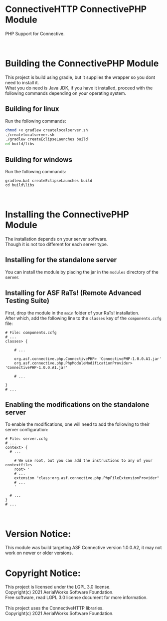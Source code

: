 # ConnectiveHTTP ConnectivePHP Module
PHP Support for Connective.

<br />

# Building the ConnectivePHP Module
This project is build using gradle, but it supplies the wrapper so you dont need to install it.<br />
What you do need is Java JDK, if you have it installed, proceed with the following commands depending
on your operating system.

## Building for linux
Run the following commands:

```bash
chmod +x gradlew createlocalserver.sh
./createlocalserver.sh
./gradlew createEclipseLaunches build
cd build/libs
```

## Building for windows
Run the following commands:

```batch
gradlew.bat createEclipseLaunches build
cd build\libs
```

<br />

# Installing the ConnectivePHP Module
The installation depends on your server software.<br />
Though it is not too different for each server type.

## Installing for the standalone server
You can install the module by placing the jar in the `modules` directory of the server.

## Installing for ASF RaTs! (Remote Advanced Testing Suite)
First, drop the module in the `main` folder of your RaTs! installation.<br />
After which, add the following line to the `classes` key of the `components.ccfg` file:

```
# File: components.ccfg
# ...
classes> {

    # ...

    org.asf.connective.php.ConnectivePHP> 'ConnectivePHP-1.0.0.A1.jar'
    org.asf.connective.php.PhpModuleModificationProvider> 'ConnectivePHP-1.0.0.A1.jar'

    # ...

}
# ...
```

## Enabling the modifications on the standalone server
To enable the modifications, one will need to add the following to their server configuration:

```
# File: server.ccfg
# ...
context> {
  # ...

    # We use root, but you can add the instructions to any of your contextfiles
    root> '
    # ...
    extension "class:org.asf.connective.php.PhpFileExtensionProvider"
    # ...
    '

  # ...
}
# ...

```

<br />

# Version Notice:
This module was build targeting ASF Connective version 1.0.0.A2,
it may not work on newer or older versions.

# Copyright Notice:
This project is licensed under the LGPL 3.0 license.<br />
Copyright(c) 2021 AerialWorks Software Foundation.<br />
Free software, read LGPL 3.0 license document for more information.<br />
<br />
This project uses the ConnectiveHTTP libraries.<br />
Copyright(c) 2021 AerialWorks Software Foundation.
